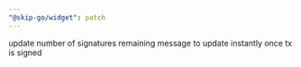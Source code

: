 ```yaml
---
"@skip-go/widget": patch
---
```


update number of signatures remaining message to update instantly once tx is signed
